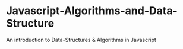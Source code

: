 # Javascript-Algorithms-and-Data-Structure
An introduction to Data-Structures & Algorithms in Javascript
